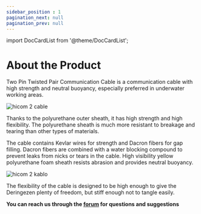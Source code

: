 ```yaml
---
sidebar_position : 1
pagination_next: null
pagination_prev: null
---
```


import DocCardList from '@theme/DocCardList';

# About the Product


Two Pin Twisted Pair Communication Cable is a communication cable with high strength and neutral buoyancy, especially preferred in underwater working areas.

![hicom 2 cable](./image/kablo-08.jpg)

Thanks to the polyurethane outer sheath, it has high strength and high flexibility. The polyurethane sheath is much more resistant to breakage and tearing than other types of materials.

The cable contains Kevlar wires for strength and Dacron fibers for gap filling. Dacron fibers are combined with a water blocking compound to prevent leaks from nicks or tears in the cable. High visibility yellow polyurethane foam sheath resists abrasion and provides neutral buoyancy.

![hicom 2 kablo](./image/kablo-10.jpg)

The flexibility of the cable is designed to be high enough to give the Deringezen plenty of freedom, but stiff enough not to tangle easily.

**You can reach us through the [forum](https://forum.degzrobotics.com/) for questions and suggestions**


<DocCardList />